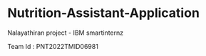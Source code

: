 # Nutrition-Assistant-Application

Nalayathiran project - IBM smartinternz

Team Id : PNT2022TMID06981

